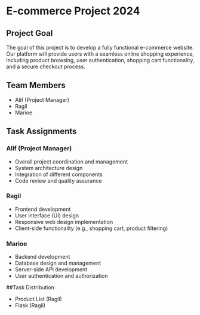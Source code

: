 # E-commerce Project 2024

## Project Goal
The goal of this project is to develop a fully functional e-commerce website. Our platform will provide users with a seamless online shopping experience, including product browsing, user authentication, shopping cart functionality, and a secure checkout process.

## Team Members
- Alif (Project Manager)
- Ragil
- Marioe

## Task Assignments

### Alif (Project Manager)
- Overall project coordination and management
- System architecture design
- Integration of different components
- Code review and quality assurance

### Ragil
- Frontend development
- User interface (UI) design
- Responsive web design implementation
- Client-side functionality (e.g., shopping cart, product filtering)

### Marioe
- Backend development
- Database design and management
- Server-side API development
- User authentication and authorization

##Task Distribution
- Product List (Ragil)
- Flask (Ragil)
